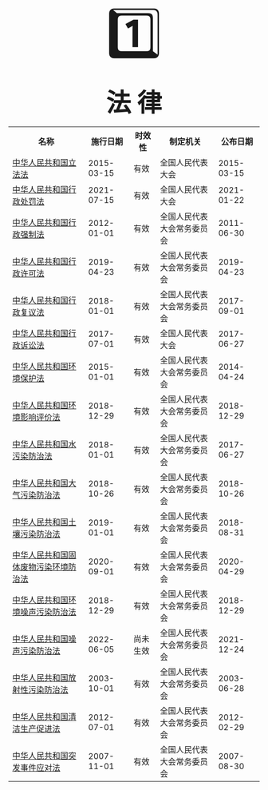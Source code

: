 <center><span style='font-size:100px;'>1️⃣</span></center>
<center><span style='font-size:50px;'><b>法  律</b></span></center>

<table>
    <tr>
        <th>名称</th>
        <th>施行日期</th>
        <th>时效性</th>
        <th>制定机关</th>
        <th>公布日期</th>
    </tr>
    <tr>
        <td><a href="\part1\中华人民共和国立法法.html">中华人民共和国立法法</a></td>
        <td>2015-03-15</td>
        <td>有效</td>
        <td>全国人民代表大会</td>
        <td>2015-03-15</td>
    </tr>
    <tr>
        <td><a href="\part1\中华人民共和国行政处罚法.html">中华人民共和国行政处罚法</a></td>
        <td>2021-07-15</td>
        <td>有效</td>
        <td>全国人民代表大会</td>
        <td>2021-01-22</td>
    </tr>
    <tr>
        <td><a href="\part1\中华人民共和国行政强制法.html">中华人民共和国行政强制法</a></td>
        <td>2012-01-01</td>
        <td>有效</td>
        <td>全国人民代表大会常务委员会</td>
        <td>2011-06-30</td>
    </tr>
    <tr>
        <td><a href="\part1\中华人民共和国行政许可法.html">中华人民共和国行政许可法</a></td>
        <td>2019-04-23</td>
        <td>有效</td>
        <td>全国人民代表大会常务委员会</td>
        <td>2019-04-23</td>
    </tr>
    <tr>
        <td><a href="\part1\中华人民共和国行政复议法.html">中华人民共和国行政复议法</a></td>
        <td>2018-01-01</td>
        <td>有效</td>
        <td>全国人民代表大会常务委员会</td>
        <td>2017-09-01</td>
    </tr>
    <tr>
        <td><a href="\part1\中华人民共和国行政诉讼法.html">中华人民共和国行政诉讼法</a></td>
        <td>2017-07-01</td>
        <td>有效</td>
        <td>全国人民代表大会</td>
        <td>2017-06-27</td>
    </tr>
    <tr>
        <td><a href="\part1\中华人民共和国环境保护法.html">中华人民共和国环境保护法</a></td>
        <td>2015-01-01</td>
        <td>有效</td>
        <td>全国人民代表大会常务委员会</td>
        <td>2014-04-24</td>
    </tr>
    <tr>
        <td><a href="\part1\中华人民共和国环境影响评价法.html">中华人民共和国环境影响评价法</a></td>
        <td>2018-12-29</td>
        <td>有效</td>
        <td>全国人民代表大会常务委员会</td>
        <td>2018-12-29</td>
    </tr>
    <tr>
        <td><a href="\part1\中华人民共和国水污染防治法.html">中华人民共和国水污染防治法</a></td>
        <td>2018-01-01</td>
        <td>有效</td>
        <td>全国人民代表大会常务委员会</td>
        <td>2017-06-27</td>
    </tr>
    <tr>
        <td><a href="\part1\中华人民共和国大气污染防治法.html">中华人民共和国大气污染防治法</a></td>
        <td>2018-10-26</td>
        <td>有效</td>
        <td>全国人民代表大会常务委员会</td>
        <td>2018-10-26</td>
    </tr>
    <tr>
        <td><a href="\part1\中华人民共和国土壤污染防治法.html">中华人民共和国土壤污染防治法</a></td>
        <td>2019-01-01</td>
        <td>有效</td>
        <td>全国人民代表大会常务委员会</td>
        <td>2018-08-31</td>
    </tr>
    <tr>
        <td><a href="\part1\中华人民共和国固体废物污染环境防治法.html">中华人民共和国固体废物污染环境防治法</a></td>
        <td>2020-09-01</td>
        <td>有效</td>
        <td>全国人民代表大会常务委员会</td>
        <td>2020-04-29</td>
    </tr>
    <tr>
        <td><a href="\part1\中华人民共和国环境噪声污染防治法.html">中华人民共和国环境噪声污染防治法</a></td>
        <td>2018-12-29</td>
        <td>有效</td>
        <td>全国人民代表大会常务委员会</td>
        <td>2018-12-29</td>
    </tr>
    <tr>
        <td><a href="\part1\中华人民共和国噪声污染防治法.html">中华人民共和国噪声污染防治法</a></td>
        <td>2022-06-05</td>
        <td>尚未生效</td>
        <td>全国人民代表大会常务委员会</td>
        <td>2021-12-24</td>
    </tr>
    <tr>
        <td><a href="\part1\中华人民共和国放射性污染防治法.html">中华人民共和国放射性污染防治法</a></td>
        <td>2003-10-01</td>
        <td>有效</td>
        <td>全国人民代表大会常务委员会</td>
        <td>2003-06-28</td>
    </tr>
    <tr>
        <td><a href="\part1\中华人民共和国清洁生产促进法.html">中华人民共和国清洁生产促进法</a></td>
        <td>2012-07-01</td>
        <td>有效</td>
        <td>全国人民代表大会常务委员会</td>
        <td>2012-02-29</td>
    </tr>
    <tr>
        <td><a href="\part1\中华人民共和国突发事件应对法.html">中华人民共和国突发事件应对法</a></td>
        <td>2007-11-01</td>
        <td>有效</td>
        <td>全国人民代表大会常务委员会</td>
        <td>2007-08-30</td>
    </tr>
</table>